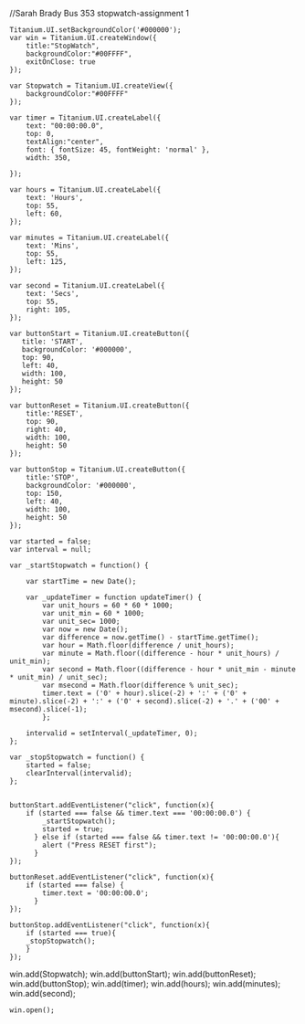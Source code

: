 
//Sarah Brady Bus 353 stopwatch-assignment 1
	
	Titanium.UI.setBackgroundColor('#000000');
	var win = Titanium.UI.createWindow({
	    title:"StopWatch",
	    backgroundColor:"#00FFFF",
	    exitOnClose: true 
	});
	 
	var Stopwatch = Titanium.UI.createView({
	    backgroundColor:"#00FFFF"
	});
	  
	var timer = Titanium.UI.createLabel({
	    text: "00:00:00.0",
	    top: 0,
	    textAlign:"center", 
	    font: { fontSize: 45, fontWeight: 'normal' }, 
	    width: 350,
	 
	});
	 
	var hours = Titanium.UI.createLabel({
	    text: 'Hours',
	    top: 55,
	    left: 60,
	});
	 
	var minutes = Titanium.UI.createLabel({
	    text: 'Mins',
	    top: 55,
	    left: 125,
	});
	 
	var second = Titanium.UI.createLabel({
	    text: 'Secs',
	    top: 55,
	    right: 105,
	});
	 
	var buttonStart = Titanium.UI.createButton({
	   title: 'START',
	   backgroundColor: '#000000',
	   top: 90,
	   left: 40,
	   width: 100,
	   height: 50 
	});
	 
	var buttonReset = Titanium.UI.createButton({
	    title:'RESET',
	    top: 90,
	    right: 40,
	    width: 100,
	    height: 50
	});
	 
	var buttonStop = Titanium.UI.createButton({
	    title:'STOP',
	    backgroundColor: '#000000',
	    top: 150,
	    left: 40,
	    width: 100,
	    height: 50
	});
	
	var started = false;
	var interval = null;
	     
	var _startStopwatch = function() {
	 
		var startTime = new Date();
	 
		var _updateTimer = function updateTimer() {
	    	var unit_hours = 60 * 60 * 1000;
	    	var unit_min = 60 * 1000;
	    	var unit_sec= 1000;
	    	var now = new Date();
	    	var difference = now.getTime() - startTime.getTime();
	    	var hour = Math.floor(difference / unit_hours);
	    	var minute = Math.floor((difference - hour * unit_hours) / unit_min);
	    	var second = Math.floor((difference - hour * unit_min - minute * unit_min) / unit_sec);
	    	var msecond = Math.floor(difference % unit_sec);
	    	timer.text = ('0' + hour).slice(-2) + ':' + ('0' + minute).slice(-2) + ':' + ('0' + second).slice(-2) + '.' + ('00' + msecond).slice(-1);
	    	};
	 
	    intervalid = setInterval(_updateTimer, 0);
	};
	 
	var _stopStopwatch = function() {
	    started = false;
	    clearInterval(intervalid);
	};
	 
	 
	buttonStart.addEventListener("click", function(x){
	    if (started === false && timer.text === '00:00:00.0') {
	        _startStopwatch();
	        started = true;
	      } else if (started === false && timer.text != '00:00:00.0'){
	      	alert ("Press RESET first");
	      }
	});
	 
	buttonReset.addEventListener("click", function(x){
	    if (started === false) {
	        timer.text = '00:00:00.0';
	      } 
	});
	 
	buttonStop.addEventListener("click", function(x){
	    if (started === true){    
	    _stopStopwatch();
	    }
	});
win.add(Stopwatch);
	win.add(buttonStart);
	win.add(buttonReset);
	win.add(buttonStop);
	win.add(timer);
	win.add(hours);
	win.add(minutes);
	win.add(second);
	 
	win.open();

